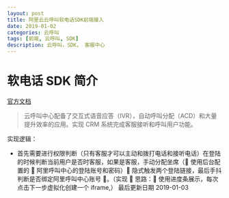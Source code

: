 ```yaml
---
layout: post
title: 阿里云云呼叫软电话SDK前端接入
date: 2019-01-02
categories: 云呼叫
tags: [前端, 云呼叫, SDK]
description: 云呼叫，SDK， 客服中心
---
```


# 软电话 SDK 简介

[官方文档](https://help.aliyun.com/document_detail/59970.html?spm=a2c4g.11186623.6.542.49955ebfOKew89)

> 云呼叫中心配备了交互式语音应答（IVR），自动呼叫分配（ACD）和大量提升效率的应用。实现 CRM 系统完成客服接听和呼叫用户功能。

实现逻辑：

- 首先需要进行权限判断（只有客服才可以主动和拨打电话和接听电话）在登陆的时候判断当前用户是否时客服，如果是客服，手动分配坐席（ 使用后台配置的  阿里呼叫中心的登陆账号和密码） 隐式触发两个登陆链接，最后手抖判断是否绑定阿里呼叫中心账号 。（实现  思路： 使用进度条展示，每次点击下一步虚拟化创建一个 iframe,）
  最后更新日期 2019-01-03
